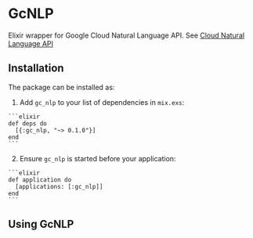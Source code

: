 # GcNLP

Elixir wrapper for Google Cloud Natural Language API. See [Cloud Natural Language API](https://cloud.google.com/natural-language/)

## Installation

The package can be installed as:

  1. Add `gc_nlp` to your list of dependencies in `mix.exs`:

    ```elixir
    def deps do
      [{:gc_nlp, "~> 0.1.0"}]
    end
    ```

  2. Ensure `gc_nlp` is started before your application:

    ```elixir
    def application do
      [applications: [:gc_nlp]]
    end
    ```
## Using GcNLP

